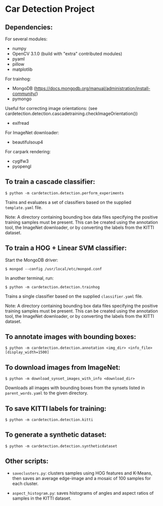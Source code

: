 # Car Detection Project

## Dependencies:

For several modules:

  * numpy
  * OpenCV 3.1.0 (build with "extra" contributed modules)
  * pyaml
  * pillow
  * matplotlib

For trainhog:

  * MongoDB (https://docs.mongodb.org/manual/administration/install-community/)
  * pymongo

Useful for correcting image orientations:
(see cardetection.detection.cascadetraining.checkImageOrientation())

  * exifread

For ImageNet downloader:

  * beautifulsoup4

For carpark rendering:

  * cyglfw3
  * pyopengl


## To train a cascade classifier:

    $ python -m cardetection.detection.perform_experiments

Trains and evaluates a set of classifiers based on the supplied `template.yaml` file.

Note: A directory containing bounding box data files specifying the positive training samples must be present. This can be created using the annotation tool, the ImageNet downloader, or by converting the labels from the KITTI dataset.


## To train a HOG + Linear SVM classifier:

Start the MongoDB driver:

    $ mongod --config /usr/local/etc/mongod.conf

In another terminal, run:

    $ python -m cardetection.detection.trainhog

Trains a single classifier based on the supplied `classifier.yaml` file.

Note: A directory containing bounding box data files specifying the positive training samples must be present. This can be created using the annotation tool, the ImageNet downloader, or by converting the labels from the KITTI dataset.


## To annotate images with bounding boxes:

    $ python -m cardetection.detection.annotation <img_dir> <info_file> [display_width=1500]

## To download images from ImageNet:

    $ python -m download_synset_images_with_info <download_dir>

Downloads all images with bounding boxes from the synsets listed in `parent_words.yaml` to the given directory.


## To save KITTI labels for training:

    $ python -m cardetection.detection.kitti


## To generate a synthetic dataset:

    $ python -m cardetection.detection.syntheticdataset


## Other scripts:

  * `saveclusters.py`: clusters samples using HOG features and K-Means, then saves an average edge-image and a mosaic of 100 samples for each cluster.

  * `aspect_histogram.py`: saves histograms of angles and aspect ratios of samples in the KITTI dataset.
